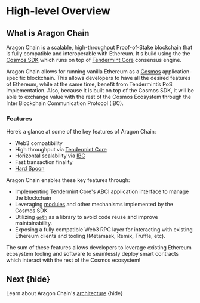 <!--
order: 1
-->

# High-level Overview

## What is Aragon Chain

Aragon Chain is a scalable, high-throughput Proof-of-Stake blockchain that is fully compatible and
interoperable with Ethereum. It s build using the the [Cosmos SDK](https://github.com/cosmos/cosmos-sdk/) which runs on top of [Tendermint Core](https://github.com/tendermint/tendermint) consensus engine.

Aragon Chain allows for running vanilla Ethereum as a [Cosmos](https://cosmos.network/) application-specific blockchain. This allows developers
to have all the desired features of Ethereum, while at the same time, benefit
from Tendermint’s PoS implementation. Also, because it is built on top of the
Cosmos SDK, it will be able to exchange value with the rest of the Cosmos Ecosystem through the Inter Blockchain Communication Protocol (IBC).

### Features

Here’s a glance at some of the key features of Aragon Chain:

* Web3 compatibility
* High throughput via [Tendermint Core](https://github.com/tendermint/tendermint)
* Horizontal scalability via [IBC](https://github.com/cosmos/ics)
* Fast transaction finality
* [Hard Spoon](https://blog.cosmos.network/introducing-the-hard-spoon-4a9288d3f0df)

Aragon Chain enables these key features through:

* Implementing Tendermint Core's ABCI application interface to manage the blockchain
* Leveraging [modules](https://github.com/cosmos/cosmos-sdk/tree/master/x/) and other mechanisms implemented by the Cosmos SDK
* Utilizing [`geth`](https://github.com/ethereum/go-ethereum) as a library to avoid code reuse and improve maintainability.
* Exposing a fully compatible Web3 RPC layer for interacting with existing Ethereum clients and tooling (Metamask, Remix, Truffle, etc).

The sum of these features allows developers to leverage existing Ethereum ecosystem tooling and
software to seamlessly deploy smart contracts which interact with the rest of the Cosmos ecosystem!

## Next {hide}

Learn about Aragon Chain's [architecture](./architectures.md) {hide}
